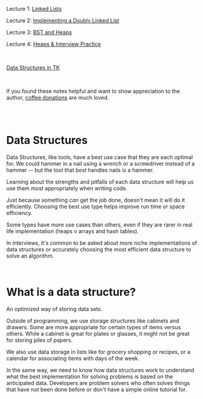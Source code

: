 Lecture 1: [Linked Lists](Linked_Lists/1_linked_lists.md)

Lecture 2: [Implementing a Doubly Linked List](Doubly_Linked_List/2_doubly_linked_list.md)

Lecture 3: [BST and Heaps](BST_and_Heaps/bst_heaps.md)

Lecture 4: [Heaps & Interview Practice](Interview_Problems/Heaps_and_Interview.md)

<br>

[Data Structures in TK](https://learn.lambdaschool.com/cs/sprint/recR4gHcvD21ziR9a)

<br>

If you found these notes helpful and want to show appreciation to the author, [coffee donations](https://www.buymeacoffee.com/G1stPBuYU) are much loved.

<br>
<br>

# Data Structures

Data Structures, like tools, have a best use case that they are each optimal for. We could hammer in a nail using a wrench or a screwdriver instead of a hammer -- but the tool that _best_ handles nails is a hammer.

Learning about the strengths and pitfalls of each data structure will help us use them most appropriately when writing code.

Just because something _can_ get the job done, doesn't mean it will do it efficiently. Choosing the best use type helps improve run time or space efficiency.

Some types have more use cases than others, even if they are rarer in real life implementation (heaps v arrays and hash tables).

In interviews, it's common to be asked about more niche implementations of data structures or accurately choosing the most efficient data structure to solve an algorithm.

<br>

# What is a data structure?

An optimized way of storing data sets.

Outside of programming, we use storage structures like cabinets and drawers. Some are more appropriate for certain types of items versus others. While a cabinet is great for plates or glasses, it might not be great for storing piles of papers.

We also use data storage in lists like for grocery shopping or recipes, or a calendar for associating items with days of the week.

In the same way, we need to know how data structures work to understand what the best implementation for solving problems is based on the anticipated data. Developers are problem solvers who often solves things that have not been done before or don't have a simple online tutorial for.
